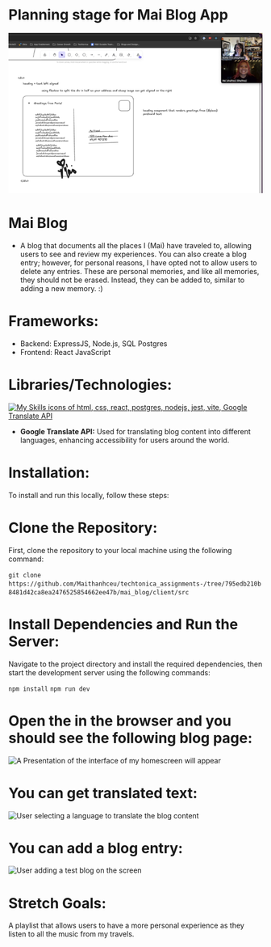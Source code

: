 
# Planning stage for Mai Blog App
![Image of my planning stage](Planning_Stage.png)

# Mai Blog 
- A blog that documents all the places I (Mai) have traveled to, allowing users to see and review my experiences. You can also create a blog entry; however, for personal reasons, I have opted not to allow users to delete any entries. These are personal memories, and like all memories, they should not be erased. Instead, they can be added to, similar to adding a new memory. :)

# Frameworks: 
- Backend: ExpressJS, Node.js, SQL Postgres
- Frontend: React JavaScript 

# Libraries/Technologies: 

[![My Skills icons of html, css, react, postgres, nodejs, jest, vite, Google Translate API](https://skillicons.dev/icons?i=js,html,css,react,postgres,nodejs,jest,vite)](https://skillicons.dev)

- **Google Translate API:** Used for translating blog content into different languages, enhancing accessibility for users around the world.
# Installation: 
To install and run this locally, follow these steps:

# Clone the Repository: 
First, clone the repository to your local machine using the following command: 

`git clone https://github.com/Maithanhceu/techtonica_assignments-/tree/795edb210b8481d42ca8ea2476525854662ee47b/mai_blog/client/src`


# Install Dependencies and Run the Server:
Navigate to the project directory and install the required dependencies, then start the development server using the following commands:

`npm install`
`npm run dev`

# Open the  in the browser and you should see the following blog page: 

![A Presentation of the interface of my homescreen will appear](https://i.giphy.com/media/v1.Y2lkPTc5MGI3NjExZDVwc3FrOW1hd3hhODV2cWNxdDBjY3h4cWhhYTJ1aHM2eWd3dXFwMyZlcD12MV9pbnRlcm5hbF9naWZfYnlfaWQmY3Q9Zw/spnLzo8zT0pPt4okzC/giphy.gif)

# You can get translated text: 
![User selecting a language to translate the blog content](https://i.giphy.com/media/v1.Y2lkPTc5MGI3NjExaHE0ZHFscGtxM2p2M3Q5NmloYWFuNWdmNmR5bGQ4a2U0OXp2eDZldiZlcD12MV9pbnRlcm5hbF9naWZfYnlfaWQmY3Q9Zw/UscwE2pl6Up111gsNT/giphy.gif)


# You can add a blog entry: 
![User adding a test blog on the screen](https://i.giphy.com/media/v1.Y2lkPTc5MGI3NjExeGxlcWN4MGg1bTh4a3preTRlMWJqM2F0d2gybmdteDVvemJmZnFsaCZlcD12MV9pbnRlcm5hbF9naWZfYnlfaWQmY3Q9Zw/PioDnKMFoAJClgIHmC/giphy.gif)


# Stretch Goals: 
A playlist that allows users to have a more personal experience as they listen to all the music from my travels. 